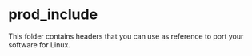 # prod_include
This folder contains headers that you can use as reference to
port your software for Linux.
